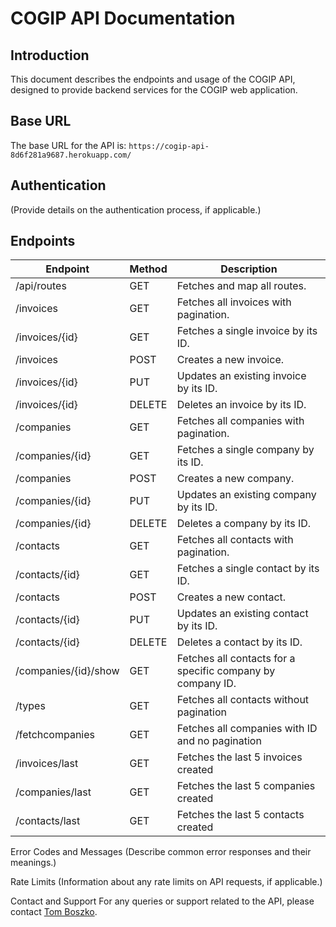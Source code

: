 # COGIP API Documentation

## Introduction
This document describes the endpoints and usage of the COGIP API, designed to provide backend services for the COGIP web application.

## Base URL
The base URL for the API is: `https://cogip-api-8d6f281a9687.herokuapp.com/`

## Authentication
(Provide details on the authentication process, if applicable.)

## Endpoints
| Endpoint | Method | Description |
| --- | --- | --- |
| /api/routes | GET | Fetches and map all routes. |
| /invoices | GET | Fetches all invoices with pagination. |
| /invoices/{id} | GET | Fetches a single invoice by its ID. |
| /invoices | POST | Creates a new invoice. |
| /invoices/{id} | PUT | Updates an existing invoice by its ID. |
| /invoices/{id} | DELETE | Deletes an invoice by its ID. |
| /companies | GET | Fetches all companies with pagination. |
| /companies/{id} | GET | Fetches a single company by its ID. |
| /companies | POST | Creates a new company. |
| /companies/{id} | PUT | Updates an existing company by its ID. |
| /companies/{id} | DELETE | Deletes a company by its ID. |
| /contacts | GET | Fetches all contacts with pagination. |
| /contacts/{id} | GET | Fetches a single contact by its ID. |
| /contacts | POST | Creates a new contact. |
| /contacts/{id} | PUT | Updates an existing contact by its ID. |
| /contacts/{id} | DELETE | Deletes a contact by its ID. |
| /companies/{id}/show | GET | Fetches all contacts for a specific company by company ID. |
| /types | GET | Fetches all contacts without pagination |
| /fetchcompanies | GET | Fetches all companies with ID and no pagination |
| /invoices/last | GET | Fetches the last 5 invoices created |
| /companies/last | GET | Fetches the last 5 companies created |
| /contacts/last | GET | Fetches the last 5 contacts created |



Error Codes and Messages
(Describe common error responses and their meanings.)

Rate Limits
(Information about any rate limits on API requests, if applicable.)

Contact and Support
For any queries or support related to the API, please contact [Tom Boszko](https://github.com/tomboszko).




